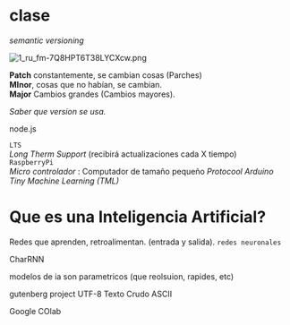 # clase

*semantic versioning*

![1_ru_fm-7Q8HPT6T38LYCXcw.png](:/9451bf9edb5548c985418b283772a620)

**Patch** constantemente, se cambian cosas (Parches)  
**MInor**, cosas que no habían, se cambian.  
**Major** Cambios grandes (Cambios mayores).

*Saber que version se usa.*

node.js

`LTS`  
*Long Therm Support* (recibirá actualizaciones cada X tiempo)  
`RaspberryPi`  
*Micro controlador* : Computador de tamaño pequeño
*Protocool*
*Arduino*
*Tiny Machine Learning (TML)*

Que es una Inteligencia Artificial?
======
Redes que aprenden, retroalimentan. (entrada y salida). `redes neuronales`  

CharRNN

modelos de ia son parametricos
(que reolsuion, rapides, etc)

gutenberg project
UTF-8 Texto Crudo ASCII

Google COlab
